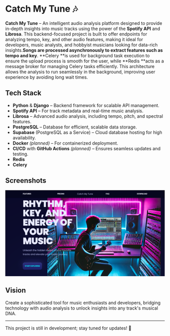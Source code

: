 # Catch My Tune 🎶

**Catch My Tune** – An intelligent audio analysis platform designed to provide in-depth insights into music tracks using the power of the **Spotify API** and **Librosa**. This backend-focused project is built to offer endpoints for analyzing tempo, key, and other audio features, making it ideal for developers, music analysts, and hobbyist musicians looking for data-rich insights.**Songs are processed asynchronously to extract features such as tempo and key**. **Celery **is used for background task execution to ensure the upload process is smooth for the user, while **Redis **acts as a message broker for managing Celery tasks efficiently. This architecture allows the analysis to run seamlessly in the background, improving user experience by avoiding long wait times.

## Tech Stack

- **Python** & **Django** – Backend framework for scalable API management.
- **Spotify API** – For track metadata and real-time music analysis.
- **Librosa** – Advanced audio analysis, including tempo, pitch, and spectral features.
- **PostgreSQL** – Database for efficient, scalable data storage.
- **Supabase** (PostgreSQL as a Service) – Cloud database hosting for high availability.
- **Docker** *(planned)* – For containerized deployment.
- **CI/CD** with **GitHub Actions** *(planned)* – Ensures seamless updates and testing.
- **Redis**
- **Celery**
## Screenshots
![Catch-My-Tune-Frontend](/ui-test.png)
## Vision

Create a sophisticated tool for music enthusiasts and developers, bridging technology with audio analysis to unlock insights into any track's musical DNA.

---

This project is still in development; stay tuned for updates! 🚀
